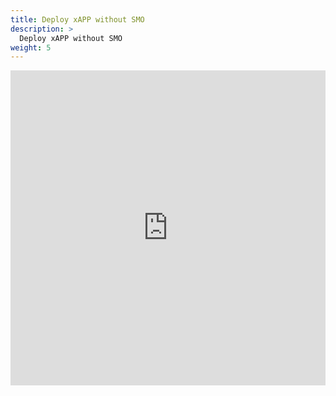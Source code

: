 ```yaml
---
title: Deploy xAPP without SMO
description: >
  Deploy xAPP without SMO
weight: 5
---
```


 <div class="container">
  <iframe class="responsive-iframe" src="https://docs.google.com/document/d/e/2PACX-1vTzreC3I947rFNOWjsWxEjj2yyXOza0cqrOwQgi0w4_o2LI-KaHPpPYU5Xt77mVmzmPYW7M0jL9fQgc/pub?embedded=true"></iframe>
</div> 

<style>
.container {
  position: relative;
  width: 100%;
  overflow: hidden;
  padding-top: 100%; /* 1:1 Aspect Ratio */
}

.responsive-iframe {
  position: absolute;
  top: 0;
  left: 0;
  bottom: 0;
  right: 0;
  width: 100%;
  height: 100%;
  border: none;
}
</style>
